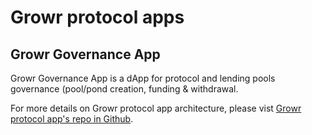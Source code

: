 # Growr protocol apps
## Growr Governance App
Growr Governance App is a dApp for protocol and lending pools governance (pool/pond creation, funding & withdrawal.
  
For more details on Growr protocol app architecture, please vist [Growr protocol app's repo in Github](https://github.com/growr-xyz/growr-protocol-app/wiki).

